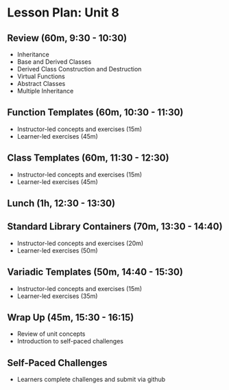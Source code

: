 # Lesson Plan: Unit 8

## Review (60m, 9:30 - 10:30)
- Inheritance
- Base and Derived Classes
- Derived Class Construction and Destruction
- Virtual Functions
- Abstract Classes
- Multiple Inheritance

## Function Templates (60m, 10:30 - 11:30)
- Instructor-led concepts and exercises (15m)
- Learner-led exercises (45m)
## Class Templates (60m, 11:30 - 12:30)
- Instructor-led concepts and exercises (15m)
- Learner-led exercises (45m)
## Lunch (1h, 12:30 - 13:30)
## Standard Library Containers (70m, 13:30 - 14:40)
- Instructor-led concepts and exercises (20m)
- Learner-led exercises (50m)
## Variadic Templates (50m, 14:40 - 15:30)
- Instructor-led concepts and exercises (15m)
- Learner-led exercises (35m)
## Wrap Up (45m, 15:30 - 16:15)
- Review of unit concepts
- Introduction to self-paced challenges

## Self-Paced Challenges
- Learners complete challenges and submit via github